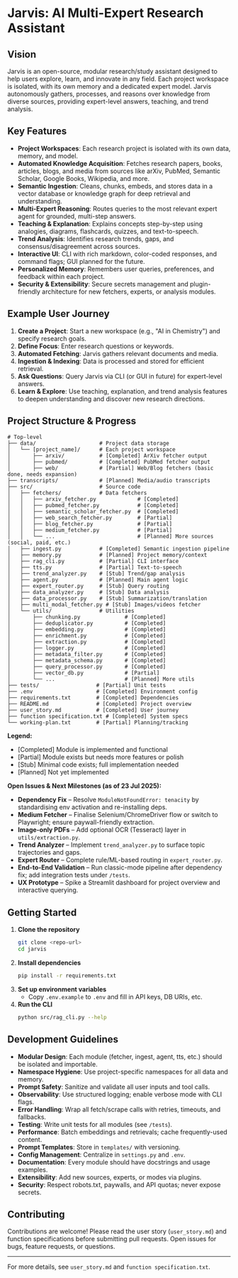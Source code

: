 # Jarvis: AI Multi-Expert Research Assistant

## Vision
Jarvis is an open-source, modular research/study assistant designed to help users explore, learn, and innovate in any field. Each project workspace is isolated, with its own memory and a dedicated expert model. Jarvis autonomously gathers, processes, and reasons over knowledge from diverse sources, providing expert-level answers, teaching, and trend analysis.

## Key Features
- **Project Workspaces**: Each research project is isolated with its own data, memory, and model.
- **Automated Knowledge Acquisition**: Fetches research papers, books, articles, blogs, and media from sources like arXiv, PubMed, Semantic Scholar, Google Books, Wikipedia, and more.
- **Semantic Ingestion**: Cleans, chunks, embeds, and stores data in a vector database or knowledge graph for deep retrieval and understanding.
- **Multi-Expert Reasoning**: Routes queries to the most relevant expert agent for grounded, multi-step answers.
- **Teaching & Explanation**: Explains concepts step-by-step using analogies, diagrams, flashcards, quizzes, and text-to-speech.
- **Trend Analysis**: Identifies research trends, gaps, and consensus/disagreement across sources.
- **Interactive UI**: CLI with rich markdown, color-coded responses, and command flags; GUI planned for the future.
- **Personalized Memory**: Remembers user queries, preferences, and feedback within each project.
- **Security & Extensibility**: Secure secrets management and plugin-friendly architecture for new fetchers, experts, or analysis modules.

## Example User Journey
1. **Create a Project**: Start a new workspace (e.g., "AI in Chemistry") and specify research goals.
2. **Define Focus**: Enter research questions or keywords.
3. **Automated Fetching**: Jarvis gathers relevant documents and media.
4. **Ingestion & Indexing**: Data is processed and stored for efficient retrieval.
5. **Ask Questions**: Query Jarvis via CLI (or GUI in future) for expert-level answers.
6. **Learn & Explore**: Use teaching, explanation, and trend analysis features to deepen understanding and discover new research directions.

## Project Structure & Progress

```
# Top-level
├── data/                    # Project data storage
│   └── [project_name]/      # Each project workspace
│       ├── arxiv/           # [Completed] ArXiv fetcher output
│       ├── pubmed/          # [Completed] PubMed fetcher output
│       ├── web/             # [Partial] Web/Blog fetchers (basic done, needs expansion)
├── transcripts/             # [Planned] Media/audio transcripts
├── src/                     # Source code
│   ├── fetchers/            # Data fetchers
│   │   ├── arxiv_fetcher.py             # [Completed]
│   │   ├── pubmed_fetcher.py            # [Completed]
│   │   ├── semantic_scholar_fetcher.py  # [Completed]
│   │   ├── web_search_fetcher.py        # [Partial]
│   │   ├── blog_fetcher.py              # [Partial]
│   │   ├── medium_fetcher.py            # [Partial]
│   │   └── ...                          # [Planned] More sources (social, paid, etc.)
│   ├── ingest.py            # [Completed] Semantic ingestion pipeline
│   ├── memory.py            # [Planned] Project memory/context
│   ├── rag_cli.py           # [Partial] CLI interface
│   ├── tts.py               # [Partial] Text-to-speech
│   ├── trend_analyzer.py    # [Stub] Trend/gap analysis
│   ├── agent.py             # [Planned] Main agent logic
│   ├── expert_router.py     # [Stub] Query routing
│   ├── data_analyzer.py     # [Stub] Data analysis
│   ├── data_processor.py    # [Stub] Summarization/translation
│   ├── multi_modal_fetcher.py # [Stub] Images/videos fetcher
│   └── utils/               # Utilities
│       ├── chunking.py              # [Completed]
│       ├── deduplicator.py          # [Completed]
│       ├── embedding.py             # [Completed]
│       ├── enrichment.py            # [Completed]
│       ├── extraction.py            # [Completed]
│       ├── logger.py                # [Completed]
│       ├── metadata_filter.py       # [Completed]
│       ├── metadata_schema.py       # [Completed]
│       ├── query_processor.py       # [Completed]
│       ├── vector_db.py             # [Partial]
│       └── ...                      # [Planned] More utils
├── tests/                  # [Partial] Unit tests
├── .env                    # [Completed] Environment config
├── requirements.txt        # [Completed] Dependencies
├── README.md               # [Completed] Project overview
├── user_story.md           # [Completed] User journey
├── function specification.txt # [Completed] System specs
└── working-plan.txt        # [Partial] Planning/tracking
```

**Legend:**
- [Completed] Module is implemented and functional
- [Partial] Module exists but needs more features or polish
- [Stub] Minimal code exists; full implementation needed
- [Planned] Not yet implemented

**Open Issues & Next Milestones (as of 23 Jul 2025):**
- **Dependency Fix** – Resolve `ModuleNotFoundError: tenacity` by standardising env activation and re-installing deps.
- **Medium Fetcher** – Finalise Selenium/ChromeDriver flow or switch to Playwright; ensure paywall-friendly extraction.
- **Image-only PDFs** – Add optional OCR (Tesseract) layer in `utils/extraction.py`.
- **Trend Analyzer** – Implement `trend_analyzer.py` to surface topic trajectories and gaps.
- **Expert Router** – Complete rule/ML-based routing in `expert_router.py`.
- **End-to-End Validation** – Run classic-mode pipeline after dependency fix; add integration tests under `/tests`.
- **UX Prototype** – Spike a Streamlit dashboard for project overview and interactive querying.


## Getting Started
1. **Clone the repository**
   ```bash
   git clone <repo-url>
   cd jarvis
   ```
2. **Install dependencies**
   ```bash
   pip install -r requirements.txt
   ```
3. **Set up environment variables**
   - Copy `.env.example` to `.env` and fill in API keys, DB URIs, etc.
4. **Run the CLI**
   ```bash
   python src/rag_cli.py --help
   ```

## Development Guidelines
- **Modular Design**: Each module (fetcher, ingest, agent, tts, etc.) should be isolated and importable.
- **Namespace Hygiene**: Use project-specific namespaces for all data and memory.
- **Prompt Safety**: Sanitize and validate all user inputs and tool calls.
- **Observability**: Use structured logging; enable verbose mode with CLI flags.
- **Error Handling**: Wrap all fetch/scrape calls with retries, timeouts, and fallbacks.
- **Testing**: Write unit tests for all modules (see `/tests`).
- **Performance**: Batch embeddings and retrievals; cache frequently-used content.
- **Prompt Templates**: Store in `templates/` with versioning.
- **Config Management**: Centralize in `settings.py` and `.env`.
- **Documentation**: Every module should have docstrings and usage examples.
- **Extensibility**: Add new sources, experts, or modes via plugins.
- **Security**: Respect robots.txt, paywalls, and API quotas; never expose secrets.

## Contributing
Contributions are welcome! Please read the user story (`user_story.md`) and function specifications before submitting pull requests. Open issues for bugs, feature requests, or questions.



---

For more details, see `user_story.md` and `function specification.txt`.
